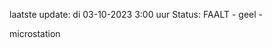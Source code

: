 laatste update: 
di 03-10-2023  3:00   uur 
Status: FAALT - geel - 
<div class="service Y">microstation</div>